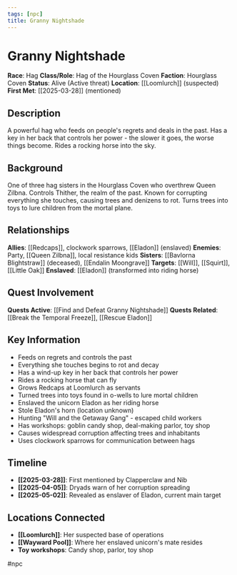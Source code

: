 ```yaml
---
tags: [npc]
title: Granny Nightshade
---
```


# Granny Nightshade

**Race**: Hag
**Class/Role**: Hag of the Hourglass Coven
**Faction**: Hourglass Coven
**Status**: Alive (Active threat)
**Location**: [[Loomlurch]] (suspected)
**First Met**: [[2025-03-28]] (mentioned)

## Description

A powerful hag who feeds on people's regrets and deals in the past. Has a key in her back that controls her power - the slower it goes, the worse things become. Rides a rocking horse into the sky.

## Background

One of three hag sisters in the Hourglass Coven who overthrew Queen Zilbna. Controls Thither, the realm of the past. Known for corrupting everything she touches, causing trees and denizens to rot. Turns trees into toys to lure children from the mortal plane.

## Relationships

**Allies**: [[Redcaps]], clockwork sparrows, [[Eladon]] (enslaved)
**Enemies**: Party, [[Queen Zilbna]], local resistance kids
**Sisters**: [[Bavlorna Blightstraw]] (deceased), [[Endalin Moongrave]]
**Targets**: [[Will]], [[Squirt]], [[Little Oak]]
**Enslaved**: [[Eladon]] (transformed into riding horse)

## Quest Involvement

**Quests Active**: [[Find and Defeat Granny Nightshade]]
**Quests Related**: [[Break the Temporal Freeze]], [[Rescue Eladon]]

## Key Information

- Feeds on regrets and controls the past
- Everything she touches begins to rot and decay
- Has a wind-up key in her back that controls her power
- Rides a rocking horse that can fly
- Grows Redcaps at Loomlurch as servants
- Turned trees into toys found in o-wells to lure mortal children
- Enslaved the unicorn Eladon as her riding horse
- Stole Eladon's horn (location unknown)
- Hunting "Will and the Getaway Gang" - escaped child workers
- Has workshops: goblin candy shop, deal-making parlor, toy shop
- Causes widespread corruption affecting trees and inhabitants
- Uses clockwork sparrows for communication between hags

## Timeline

- **[[2025-03-28]]**: First mentioned by Clapperclaw and Nib
- **[[2025-04-05]]**: Dryads warn of her corruption spreading
- **[[2025-05-02]]**: Revealed as enslaver of Eladon, current main target

## Locations Connected

- **[[Loomlurch]]**: Her suspected base of operations
- **[[Wayward Pool]]**: Where her enslaved unicorn's mate resides
- **Toy workshops**: Candy shop, parlor, toy shop

#npc
